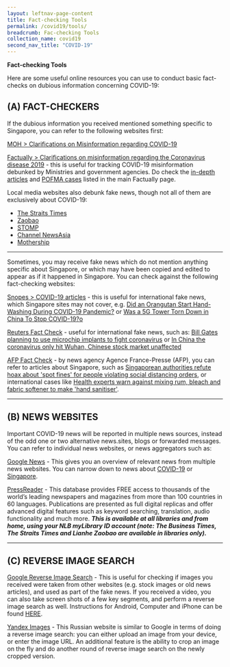 ```yaml
---
layout: leftnav-page-content
title: Fact-checking Tools
permalink: /covid19/tools/
breadcrumb: Fac-checking Tools
collection_name: covid19
second_nav_title: "COVID-19"
---
```


**Fact-checking Tools** 

Here are some useful online resources you can use to conduct basic fact-checks on dubious information concerning COVID-19:



## (A) FACT-CHECKERS

If the dubious information you received mentioned something specific to Singapore, you can refer to the following websites first:

[MOH > Clarifications on Misinformation regarding COVID-19](https://www.moh.gov.sg/covid-19/clarifications)

[Factually > Clarifications on misinformation regarding the Coronavirus disease 2019](https://www.gov.sg/article/covid-19-clarifications) -   this is useful for tracking COVID-19 misinformation debunked by Ministries and government agencies.  Do check the [in-depth articles](https://www.gov.sg/factually) and [POFMA cases](https://www.gov.sg/factually?topic=POFMA) listed in the main Factually page.

Local media websites also debunk fake news, though not all of them are exclusively about COVID-19:

- [The Straits Times](https://www.straitstimes.com/tags/fake-news)
- [Zaobao](https://www.zaobao.com.sg/keywords/fake-news)
- [STOMP](https://stomp.straitstimes.com/tag/stomp-fights-fake-news)
- [Channel NewsAsia](https://www.channelnewsasia.com/news/topic/fake-news)
- [Mothership](https://mothership.sg/category/fake-news/)

<hr> 

Sometimes, you may receive fake news which do not mention anything specific about Singapore, or which may have been copied and edited to appear as if it happened in Singapore. You can check against the following fact-checking websites:



[Snopes > COVID-19 articles](https://www.snopes.com/?s=COVID-19) - this is useful for international fake news, which Singapore sites may  not cover, e.g. [Did an Orangutan Start Hand-Washing During COVID-19 Pandemic?](https://www.snopes.com/fact-check/orangutan-handwashing-coronavirus/)  or [Was a 5G Tower Torn Down in China To Stop COVID-19?o](https://www.snopes.com/fact-check/5g-tower-torn-down-china-covid/)

[Reuters Fact Check](https://www.reuters.com/fact-check) - useful for international fake news, such as: 
[Bill Gates planning to use microchip implants to fight coronavirus](https://www.reuters.com/article/uk-factcheck-coronavirus-bill-gates-micr/false-claim-bill-gates-planning-to-use-microchip-implants-to-fight-coronavirus-idUSKBN21I3EC) or [In China the coronavirus only hit Wuhan, Chinese stock market unaffected](https://www.reuters.com/article/uk-factcheck-coronavirus-only-hit-wuhan/false-claim-in-china-the-coronavirus-only-hit-wuhan-chinese-stock-market-unaffected-idUSKBN21J6MT)



[AFP Fact Check](https://factcheck.afp.com/search?keyword=covid) - by news agency Agence France-Presse (AFP), you can refer to articles about Singapore, such as [Singaporean authorities refute hoax about 'spot fines' for people violating social distancing orders](https://factcheck.afp.com/singaporean-authorities-refute-hoax-about-spot-fines-people-violating-social-distancing-orders), or international cases like [Health experts warn against mixing rum, bleach and fabric softener to make 'hand sanitiser'](https://factcheck.afp.com/health-experts-warn-against-mixing-rum-bleach-and-fabric-softener-make-hand-sanitiser).



<hr>

## (B) NEWS WEBSITES 

Important COVID-19 news will be reported in multiple news sources, instead of the odd one or two alternative news.sites, blogs or forwarded messages. You can refer to individual news websites, or news aggregators such as:

[Google News](https://news.google.com/topstories?hl=en-SG&gl=SG&ceid=SG:en) - This gives you an overview of relevant news from multiple news websites. You can narrow down to news about [COVID-19](https://news.google.com/search?q=covid-19&hl=en-SG&gl=SG&ceid=SG%3Aen) or [Singapore](https://news.google.com/topics/CAAqIQgKIhtDQkFTRGdvSUwyMHZNRFowTW5RU0FtVnVLQUFQAQ?hl=en-SG&gl=SG&ceid=SG%3Aen). 

[PressReader](http://eresources.nlb.gov.sg/main/Browse?browseBy=type&filter=13) - This database provides FREE access to thousands of the world’s leading newspapers and magazines from more than 100 countries in 60 languages. Publications are presented as full digital replicas and offer advanced digital features such as keyword searching, translation, audio functionality and much more. ***This is available at all libraries and from home, using your NLB myLibrary ID account (note: The Business Times, The Straits Times and Lianhe Zaobao are available in libraries only).***  

<hr>

## (C) REVERSE IMAGE SEARCH



[Google Reverse Image Search](https://images.google.com/) - This is useful for checking if images you received were taken from other websites (e.g. stock images or old news articles), and used as part of the fake news. If you received a video, you can also take screen shots of a few key segments, and perform a reverse image search as well.  Instructions for Android, Computer and iPhone can be found [HERE](https://support.google.com/websearch/answer/1325808?co=GENIE.Platform%3DAndroid&hl=en).

[Yandex Images](https://yandex.com/images/) - This Russian website is similar to Google in terms of doing a reverse image search: you can either upload an image from your device, or enter the image URL. An additional feature is the ability to crop an image on the fly and do another round of reverse image search on the newly cropped version.

